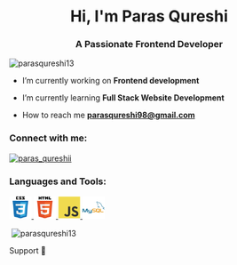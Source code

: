 <h1 align="center">Hi, I'm Paras Qureshi</h1>
<h3 align="center">A Passionate Frontend Developer</h3>

<p align="left"> <img src="https://komarev.com/ghpvc/?username=parasqureshi13&label=Profile%20views&color=0e75b6&style=flat" alt="parasqureshi13" /> </p>

- I’m currently working on **Frontend development**

- I’m currently learning **Full Stack Website Development**

- How to reach me **parasqureshi98@gmail.com**

<h3 align="left">Connect with me:</h3>
<p align="left">
<a href="https://instagram.com/paras_qureshii" target="blank"><img align="center" src="https://raw.githubusercontent.com/rahuldkjain/github-profile-readme-generator/master/src/images/icons/Social/instagram.svg" alt="paras_qureshii" height="30" width="40" /></a>
</p>

<h3 align="left">Languages and Tools:</h3>
<p align="left"> <a href="https://www.w3schools.com/css/" target="_blank" rel="noreferrer"> <img src="https://raw.githubusercontent.com/devicons/devicon/master/icons/css3/css3-original-wordmark.svg" alt="css3" width="40" height="40"/> </a> <a href="https://www.w3.org/html/" target="_blank" rel="noreferrer"> <img src="https://raw.githubusercontent.com/devicons/devicon/master/icons/html5/html5-original-wordmark.svg" alt="html5" width="40" height="40"/> </a> <a href="https://developer.mozilla.org/en-US/docs/Web/JavaScript" target="_blank" rel="noreferrer"> <img src="https://raw.githubusercontent.com/devicons/devicon/master/icons/javascript/javascript-original.svg" alt="javascript" width="40" height="40"/> </a> <a href="https://www.mysql.com/" target="_blank" rel="noreferrer"> <img src="https://raw.githubusercontent.com/devicons/devicon/master/icons/mysql/mysql-original-wordmark.svg" alt="mysql" width="40" height="40"/> </a> </p>

<p>&nbsp;<img align="center" src="https://github-readme-stats.vercel.app/api?username=parasqureshi13&show_icons=true&locale=en" alt="parasqureshi13" /></p>

Support 🙏

